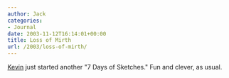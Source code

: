 ```yaml
---
author: Jack
categories:
- Journal
date: 2003-11-12T16:14:01+00:00
title: Loss of Mirth
url: /2003/loss-of-mirth/
---
```


[Kevin][1] just started another "7 Days of Sketches." Fun and clever, as usual.

 [1]: http://www.diseasedwits.com/index.php?entry=/drawings/andrea_acute_s_winter.txt "k's diseased wits"